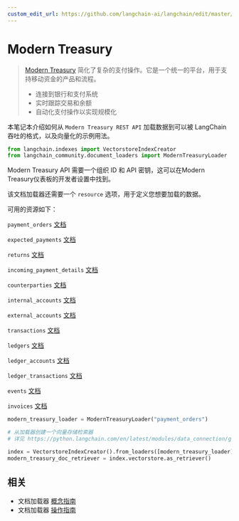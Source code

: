 ```yaml
---
custom_edit_url: https://github.com/langchain-ai/langchain/edit/master/docs/docs/integrations/document_loaders/modern_treasury.ipynb
---
```


# Modern Treasury

>[Modern Treasury](https://www.moderntreasury.com/) 简化了复杂的支付操作。它是一个统一的平台，用于支持移动资金的产品和流程。
>- 连接到银行和支付系统
>- 实时跟踪交易和余额
>- 自动化支付操作以实现规模化

本笔记本介绍如何从 `Modern Treasury REST API` 加载数据到可以被 LangChain 吞吐的格式，以及向量化的示例用法。

```python
from langchain.indexes import VectorstoreIndexCreator
from langchain_community.document_loaders import ModernTreasuryLoader
```

Modern Treasury API 需要一个组织 ID 和 API 密钥，这可以在Modern Treasury仪表板的开发者设置中找到。

该文档加载器还需要一个 `resource` 选项，用于定义您想要加载的数据。

可用的资源如下：

`payment_orders` [文档](https://docs.moderntreasury.com/reference/payment-order-object)

`expected_payments` [文档](https://docs.moderntreasury.com/reference/expected-payment-object)

`returns` [文档](https://docs.moderntreasury.com/reference/return-object)

`incoming_payment_details` [文档](https://docs.moderntreasury.com/reference/incoming-payment-detail-object)

`counterparties` [文档](https://docs.moderntreasury.com/reference/counterparty-object)

`internal_accounts` [文档](https://docs.moderntreasury.com/reference/internal-account-object)

`external_accounts` [文档](https://docs.moderntreasury.com/reference/external-account-object)

`transactions` [文档](https://docs.moderntreasury.com/reference/transaction-object)

`ledgers` [文档](https://docs.moderntreasury.com/reference/ledger-object)

`ledger_accounts` [文档](https://docs.moderntreasury.com/reference/ledger-account-object)

`ledger_transactions` [文档](https://docs.moderntreasury.com/reference/ledger-transaction-object)

`events` [文档](https://docs.moderntreasury.com/reference/events)

`invoices` [文档](https://docs.moderntreasury.com/reference/invoices)

```python
modern_treasury_loader = ModernTreasuryLoader("payment_orders")
```

```python
# 从加载器创建一个向量存储检索器
# 详见 https://python.langchain.com/en/latest/modules/data_connection/getting_started.html 获取更多细节

index = VectorstoreIndexCreator().from_loaders([modern_treasury_loader])
modern_treasury_doc_retriever = index.vectorstore.as_retriever()
```

## 相关

- 文档加载器 [概念指南](/docs/concepts/#document-loaders)
- 文档加载器 [操作指南](/docs/how_to/#document-loaders)
